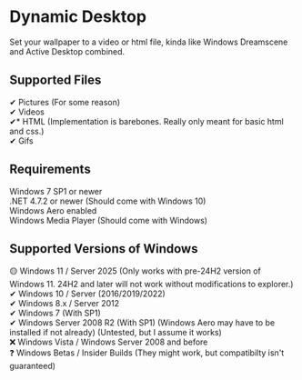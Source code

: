 # Dynamic Desktop
Set your wallpaper to a video or html file, kinda like Windows Dreamscene and Active Desktop combined.
## Supported Files
✔ Pictures (For some reason)  
✔ Videos  
✔* HTML (Implementation is barebones. Really only meant for basic html and css.)  
✔ Gifs
## Requirements
Windows 7 SP1 or newer  
.NET 4.7.2 or newer (Should come with Windows 10)  
Windows Aero enabled  
Windows Media Player (Should come with Windows)
## Supported Versions of Windows
🟡 Windows 11 / Server 2025 (Only works with pre-24H2 version of Windows 11. 24H2 and later will not work without modifications to explorer.)  
✔ Windows 10 / Server (2016/2019/2022)  
✔ Windows 8.x / Server 2012  
✔ Windows 7 (With SP1)  
✔ Windows Server 2008 R2 (With SP1) (Windows Aero may have to be installed if not already) (Untested, but I assume it works)  
❌ Windows Vista / Windows Server 2008 and before  
❓ Windows Betas / Insider Builds (They might work, but compatibilty isn't guaranteed)
